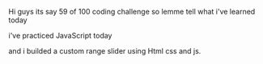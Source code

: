 Hi guys its say 59 of 100 coding challenge so lemme tell what i've learned today

i've practiced JavaScript today

and i builded a custom range slider using Html css and js.

